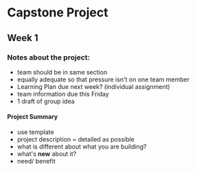 # Capstone Project
## Week 1

### Notes about the project:
- team should be in same section
- equally adequate so that pressure isn't on one team member
- Learning Plan due next week? (individual assignment)
- team information due this Friday
- 1 draft of group idea

#### Project Summary
- use template
- project description = detailed as possible
- what is different about what you are building?
- what's **new** about it?
- need/ benefit
